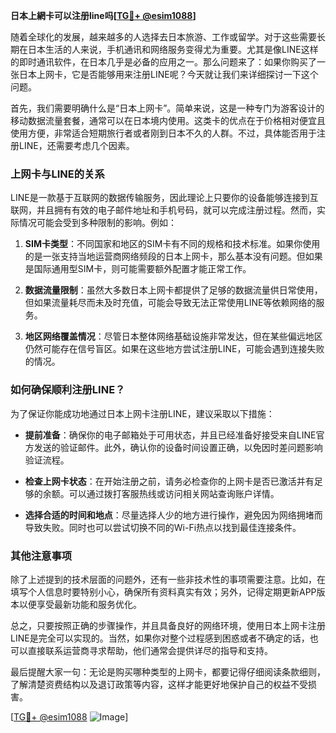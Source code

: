 **日本上網卡可以注册line吗[[TG💪+ @esim1088](https://t.me/s/esim1088)]**

随着全球化的发展，越来越多的人选择去日本旅游、工作或留学。对于这些需要长期在日本生活的人来说，手机通讯和网络服务变得尤为重要。尤其是像LINE这样的即时通讯软件，在日本几乎是必备的应用之一。那么问题来了：如果你购买了一张日本上网卡，它是否能够用来注册LINE呢？今天就让我们来详细探讨一下这个问题。

首先，我们需要明确什么是“日本上网卡”。简单来说，这是一种专门为游客设计的移动数据流量套餐，通常可以在日本境内使用。这类卡的优点在于价格相对便宜且使用方便，非常适合短期旅行者或者刚到日本不久的人群。不过，具体能否用于注册LINE，还需要考虑几个因素。

### 上网卡与LINE的关系

LINE是一款基于互联网的数据传输服务，因此理论上只要你的设备能够连接到互联网，并且拥有有效的电子邮件地址和手机号码，就可以完成注册过程。然而，实际情况可能会受到多种限制的影响。例如：

1. **SIM卡类型**：不同国家和地区的SIM卡有不同的规格和技术标准。如果你使用的是一张支持当地运营商网络频段的日本上网卡，那么基本没有问题。但如果是国际通用型SIM卡，则可能需要额外配置才能正常工作。
   
2. **数据流量限制**：虽然大多数日本上网卡都提供了足够的数据流量供日常使用，但如果流量耗尽而未及时充值，可能会导致无法正常使用LINE等依赖网络的服务。

3. **地区网络覆盖情况**：尽管日本整体网络基础设施非常发达，但在某些偏远地区仍然可能存在信号盲区。如果在这些地方尝试注册LINE，可能会遇到连接失败的情况。

### 如何确保顺利注册LINE？

为了保证你能成功地通过日本上网卡注册LINE，建议采取以下措施：

- **提前准备**：确保你的电子邮箱处于可用状态，并且已经准备好接受来自LINE官方发送的验证邮件。此外，确认你的设备时间设置正确，以免因时差问题影响验证流程。
  
- **检查上网卡状态**：在开始注册之前，请务必检查你的上网卡是否已激活并有足够的余额。可以通过拨打客服热线或访问相关网站查询账户详情。

- **选择合适的时间和地点**：尽量选择人少的地方进行操作，避免因为网络拥堵而导致失败。同时也可以尝试切换不同的Wi-Fi热点以找到最佳连接条件。

### 其他注意事项

除了上述提到的技术层面的问题外，还有一些非技术性的事项需要注意。比如，在填写个人信息时要特别小心，确保所有资料真实有效；另外，记得定期更新APP版本以便享受最新功能和服务优化。

总之，只要按照正确的步骤操作，并且具备良好的网络环境，使用日本上网卡注册LINE是完全可以实现的。当然，如果你对整个过程感到困惑或者不确定的话，也可以直接联系运营商寻求帮助，他们通常会提供详尽的指导和支持。

最后提醒大家一句：无论是购买哪种类型的上网卡，都要记得仔细阅读条款细则，了解清楚资费结构以及退订政策等内容，这样才能更好地保护自己的权益不受损害。

[[TG💪+ @esim1088](https://t.me/s/esim1088) ![Image](https://i.postimg.cc/4NQfJmqS/Snipaste-2025-05-13-00-14-12.png)]